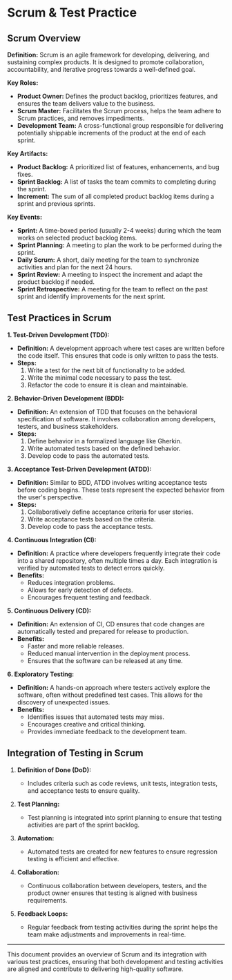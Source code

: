 # Scrum & Test Practice

## Scrum Overview

**Definition:**
Scrum is an agile framework for developing, delivering, and sustaining complex products. It is designed to promote collaboration, accountability, and iterative progress towards a well-defined goal.

**Key Roles:**
- **Product Owner:** Defines the product backlog, prioritizes features, and ensures the team delivers value to the business.
- **Scrum Master:** Facilitates the Scrum process, helps the team adhere to Scrum practices, and removes impediments.
- **Development Team:** A cross-functional group responsible for delivering potentially shippable increments of the product at the end of each sprint.

**Key Artifacts:**
- **Product Backlog:** A prioritized list of features, enhancements, and bug fixes.
- **Sprint Backlog:** A list of tasks the team commits to completing during the sprint.
- **Increment:** The sum of all completed product backlog items during a sprint and previous sprints.

**Key Events:**
- **Sprint:** A time-boxed period (usually 2-4 weeks) during which the team works on selected product backlog items.
- **Sprint Planning:** A meeting to plan the work to be performed during the sprint.
- **Daily Scrum:** A short, daily meeting for the team to synchronize activities and plan for the next 24 hours.
- **Sprint Review:** A meeting to inspect the increment and adapt the product backlog if needed.
- **Sprint Retrospective:** A meeting for the team to reflect on the past sprint and identify improvements for the next sprint.

## Test Practices in Scrum

**1. Test-Driven Development (TDD):**
- **Definition:** A development approach where test cases are written before the code itself. This ensures that code is only written to pass the tests.
- **Steps:**
  1. Write a test for the next bit of functionality to be added.
  2. Write the minimal code necessary to pass the test.
  3. Refactor the code to ensure it is clean and maintainable.

**2. Behavior-Driven Development (BDD):**
- **Definition:** An extension of TDD that focuses on the behavioral specification of software. It involves collaboration among developers, testers, and business stakeholders.
- **Steps:**
  1. Define behavior in a formalized language like Gherkin.
  2. Write automated tests based on the defined behavior.
  3. Develop code to pass the automated tests.

**3. Acceptance Test-Driven Development (ATDD):**
- **Definition:** Similar to BDD, ATDD involves writing acceptance tests before coding begins. These tests represent the expected behavior from the user's perspective.
- **Steps:**
  1. Collaboratively define acceptance criteria for user stories.
  2. Write acceptance tests based on the criteria.
  3. Develop code to pass the acceptance tests.

**4. Continuous Integration (CI):**
- **Definition:** A practice where developers frequently integrate their code into a shared repository, often multiple times a day. Each integration is verified by automated tests to detect errors quickly.
- **Benefits:**
  - Reduces integration problems.
  - Allows for early detection of defects.
  - Encourages frequent testing and feedback.

**5. Continuous Delivery (CD):**
- **Definition:** An extension of CI, CD ensures that code changes are automatically tested and prepared for release to production.
- **Benefits:**
  - Faster and more reliable releases.
  - Reduced manual intervention in the deployment process.
  - Ensures that the software can be released at any time.

**6. Exploratory Testing:**
- **Definition:** A hands-on approach where testers actively explore the software, often without predefined test cases. This allows for the discovery of unexpected issues.
- **Benefits:**
  - Identifies issues that automated tests may miss.
  - Encourages creative and critical thinking.
  - Provides immediate feedback to the development team.

## Integration of Testing in Scrum

1. **Definition of Done (DoD):**
   - Includes criteria such as code reviews, unit tests, integration tests, and acceptance tests to ensure quality.
   
2. **Test Planning:**
   - Test planning is integrated into sprint planning to ensure that testing activities are part of the sprint backlog.

3. **Automation:**
   - Automated tests are created for new features to ensure regression testing is efficient and effective.

4. **Collaboration:**
   - Continuous collaboration between developers, testers, and the product owner ensures that testing is aligned with business requirements.

5. **Feedback Loops:**
   - Regular feedback from testing activities during the sprint helps the team make adjustments and improvements in real-time.

---

This document provides an overview of Scrum and its integration with various test practices, ensuring that both development and testing activities are aligned and contribute to delivering high-quality software.
